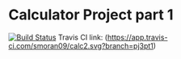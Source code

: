 # Calculator Project part 1
[![Build Status](https://app.travis-ci.com/smoran09/calc2.svg?branch=pj3pt1)](https://app.travis-ci.com/smoran09/calc2)
Travis CI link: (https://app.travis-ci.com/smoran09/calc2.svg?branch=pj3pt1)
